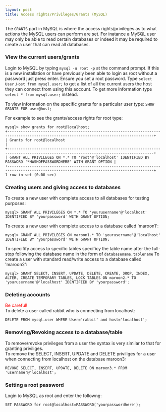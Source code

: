 ```yaml
---
layout: post 
title: Access rights/Privileges/Grants (MySQL)
---
```


The `GRANTS` part in MySQL is where the access rights/privileges as to
what actions the MySQL users can perform are set. For inatance a MySQL
user may only be able to read certain databases or indeed it may be
required to create a user that can read all databases.

### View the current users/grants

Login to MySQL by typing `mysql -u root -p` at the command prompt. If
this is a new installation or have previously been able to login as root
without a password just press enter. Ensure you set a root password.
Type `select User,Host from mysql.user;` to get a list of all the
current users the host they can connect from using this account. To get
more information type `select * from mysql.user;` instead.

To view information on the specific grants for a particular user type:
`SHOW GRANTS FOR user@host;`

For example to see the grants/access rights for root type:

    mysql> show grants for root@localhost;
    +----------------------------------------------------------------------------------------------------------------------------------------+
    | Grants for root@localhost                                                                                                              |
    +----------------------------------------------------------------------------------------------------------------------------------------+
    | GRANT ALL PRIVILEGES ON *.* TO 'root'@'localhost' IDENTIFIED BY PASSWORD '*HASHOFPASSWORDHERE' WITH GRANT OPTION |
    +----------------------------------------------------------------------------------------------------------------------------------------+
    1 row in set (0.00 sec)

### Creating users and giving access to databases

To create a new user with complete access to all databases for testing
purposes:

    mysql> GRANT ALL PRIVILEGES ON *.* TO 'yourusername'@'localhost' IDENTIFIED BY 'yourpassword' WITH GRANT OPTION;

To create a new user with complete access to a database called
\'maroon1\':

    mysql> GRANT ALL PRIVILEGES ON maroon1.* TO 'yourusername'@'localhost' IDENTIFIED BY 'yourpassword' WITH GRANT OPTION;

To specifify access to specific tables specificy the table name after
the full-stop following the database name in the form of
`databasename.tablename` To create a user with standard read/write
access to a database called \'maroon2\':

    mysql> GRANT SELECT, INSERT, UPDATE, DELETE, CREATE, DROP, INDEX, ALTER, CREATE TEMPORARY TABLES, LOCK TABLES ON maroon2.* TO 'yourusername'@'localhost' IDENTIFIED BY 'yourpassword';

### Deleting accounts

<font color=red>Be careful!</font>\
To delete a user called rabbit who is connecting from localhost:

    DELETE FROM mysql.user WHERE User='rabbit' and host='localhost';

### Removing/Revoking access to a database/table

To remove/revoke privileges from a user the syntax is very similar to
that for granting priviliges.\
To remove the SELECT, INSERT, UPDATE and DELETE priviliges for a user
when connecting from localhost on the database maroon3:

    REVOKE SELECT, INSERT, UPDATE, DELETE ON maroon3.* FROM 'username'@'localhost';

### Setting a root password

Login to MySQL as root and enter the followng:

    SET PASSWORD for root@localhost=PASSWORD('yourpasswordhere');
